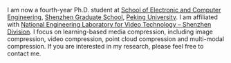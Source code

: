 I am now a fourth-year Ph.D. student at [School of Electronic and Computer Engineering](https://www.ece.pku.edu.cn/), [Shenzhen Graduate School](https://www.pkusz.edu.cn/), [Peking University](https://www.pku.edu.cn/). I am affiliated with [National Engineering Laboratory for Video Technology – Shenzhen Division](https://web.pkusz.edu.cn/ldm/). I focus on learning-based media compression, including image compression, video compression, point cloud compression and multi-modal compression. If you are interested in my research, please feel free to contact me.
